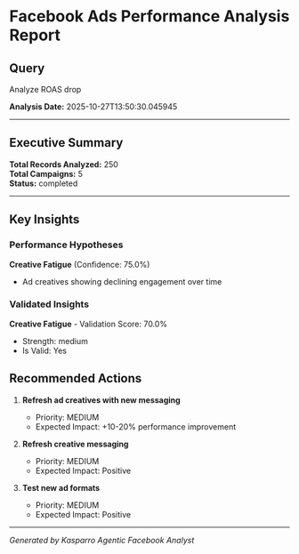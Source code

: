 # Facebook Ads Performance Analysis Report

## Query
Analyze ROAS drop

**Analysis Date:** 2025-10-27T13:50:30.045945

---

## Executive Summary

**Total Records Analyzed:** 250  
**Total Campaigns:** 5  
**Status:** completed

---

## Key Insights

### Performance Hypotheses

**Creative Fatigue** (Confidence: 75.0%)
- Ad creatives showing declining engagement over time

### Validated Insights

**Creative Fatigue** - Validation Score: 70.0%
- Strength: medium
- Is Valid: Yes

## Recommended Actions

1. **Refresh ad creatives with new messaging**
   - Priority: MEDIUM
   - Expected Impact: +10-20% performance improvement

2. **Refresh creative messaging**
   - Priority: MEDIUM
   - Expected Impact: Positive

3. **Test new ad formats**
   - Priority: MEDIUM
   - Expected Impact: Positive


---

*Generated by Kasparro Agentic Facebook Analyst*